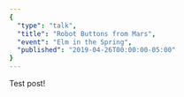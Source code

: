 ```yaml
---
{ 
  "type": "talk",
  "title": "Robot Buttons from Mars",
  "event": "Elm in the Spring",
  "published": "2019-04-26T00:00:00-05:00"
}
---
```


Test post!
